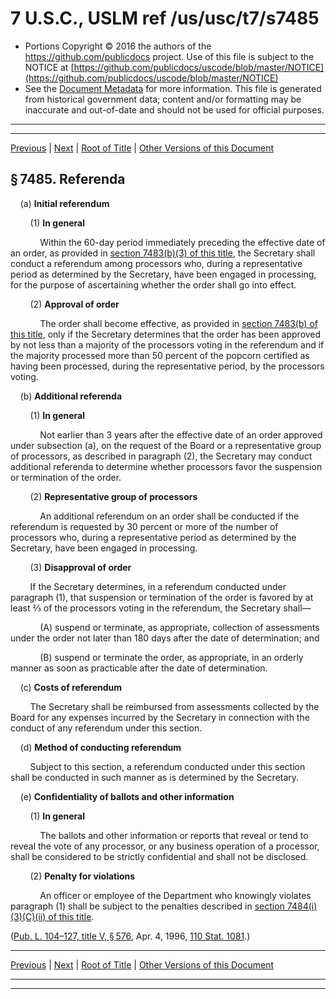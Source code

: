 ---
---

# 7 U.S.C., USLM ref /us/usc/t7/s7485

* Portions Copyright © 2016 the authors of the https://github.com/publicdocs project.
  Use of this file is subject to the NOTICE at [https://github.com/publicdocs/uscode/blob/master/NOTICE](https://github.com/publicdocs/uscode/blob/master/NOTICE)
* See the [Document Metadata](././../../../../..//README.md) for more information.
  This file is generated from historical government data; content and/or formatting may be inaccurate and out-of-date and should not be used for official purposes.

----------
----------

[Previous](./../../../../..//us/usc/t7/ch101/schV/m__us_usc_t7_s7484.md) | [Next](./../../../../..//us/usc/t7/ch101/schV/m__us_usc_t7_s7486.md) | [Root of Title](./../../../../../) | [Other Versions of this Document](https://publicdocs.github.io/go/links?ns=uslm&ref=%2Fus%2Fusc%2Ft7%2Fs7485)

## § 7485. Referenda

    (a) __Initial referendum__ 

        (1) __In general__ 

            Within the 60-day period immediately preceding the effective date of an order, as provided in [section 7483(b)(3) of this title][/us/usc/t7/s7483/b/3], the Secretary shall conduct a referendum among processors who, during a representative period as determined by the Secretary, have been engaged in processing, for the purpose of ascertaining whether the order shall go into effect.

        (2) __Approval of order__ 

            The order shall become effective, as provided in [section 7483(b) of this title][/us/usc/t7/s7483/b], only if the Secretary determines that the order has been approved by not less than a majority of the processors voting in the referendum and if the majority processed more than 50 percent of the popcorn certified as having been processed, during the representative period, by the processors voting.

    (b) __Additional referenda__ 

        (1) __In general__ 

            Not earlier than 3 years after the effective date of an order approved under subsection (a), on the request of the Board or a representative group of processors, as described in paragraph (2), the Secretary may conduct additional referenda to determine whether processors favor the suspension or termination of the order.

        (2) __Representative group of processors__ 

            An additional referendum on an order shall be conducted if the referendum is requested by 30 percent or more of the number of processors who, during a representative period as determined by the Secretary, have been engaged in processing.

        (3) __Disapproval of order__ 

        If the Secretary determines, in a referendum conducted under paragraph (1), that suspension or termination of the order is favored by at least ⅔ of the processors voting in the referendum, the Secretary shall—

            (A) suspend or terminate, as appropriate, collection of assessments under the order not later than 180 days after the date of determination; and

            (B) suspend or terminate the order, as appropriate, in an orderly manner as soon as practicable after the date of determination.

    (c) __Costs of referendum__ 

        The Secretary shall be reimbursed from assessments collected by the Board for any expenses incurred by the Secretary in connection with the conduct of any referendum under this section.

    (d) __Method of conducting referendum__ 

        Subject to this section, a referendum conducted under this section shall be conducted in such manner as is determined by the Secretary.

    (e) __Confidentiality of ballots and other information__ 

        (1) __In general__ 

            The ballots and other information or reports that reveal or tend to reveal the vote of any processor, or any business operation of a processor, shall be considered to be strictly confidential and shall not be disclosed.

        (2) __Penalty for violations__ 

            An officer or employee of the Department who knowingly violates paragraph (1) shall be subject to the penalties described in [section 7484(i)(3)(C)(ii) of this title][/us/usc/t7/s7484/i/3/C/ii].

([Pub. L. 104–127, title V, § 576][/us/pl/104/127/s576], Apr. 4, 1996, [110 Stat. 1081][/us/stat/110/1081].)

----------

[Previous](./../../../../..//us/usc/t7/ch101/schV/m__us_usc_t7_s7484.md) | [Next](./../../../../..//us/usc/t7/ch101/schV/m__us_usc_t7_s7486.md) | [Root of Title](./../../../../../) | [Other Versions of this Document](https://publicdocs.github.io/go/links?ns=uslm&ref=%2Fus%2Fusc%2Ft7%2Fs7485)

----------
----------

[/us/usc/t7/s7483/b/3]: https://publicdocs.github.io/go/links?ns=uslm&ref=%2Fus%2Fusc%2Ft7%2Fs7483%2Fb%2F3
[/us/usc/t7/s7483/b]: https://publicdocs.github.io/go/links?ns=uslm&ref=%2Fus%2Fusc%2Ft7%2Fs7483%2Fb
[/us/usc/t7/s7484/i/3/C/ii]: https://publicdocs.github.io/go/links?ns=uslm&ref=%2Fus%2Fusc%2Ft7%2Fs7484%2Fi%2F3%2FC%2Fii
[/us/pl/104/127/s576]: https://publicdocs.github.io/go/links?ns=uslm&ref=%2Fus%2Fpl%2F104%2F127%2Fs576
[/us/stat/110/1081]: https://publicdocs.github.io/go/links?ns=uslm&ref=%2Fus%2Fstat%2F110%2F1081


